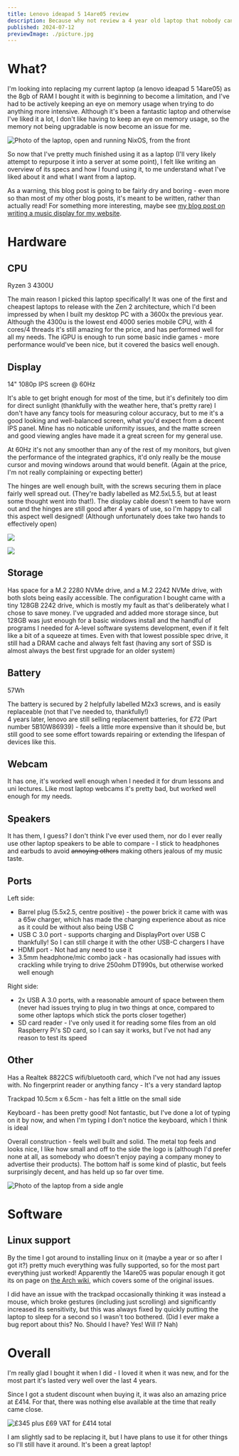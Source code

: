 ```yaml
---
title: Lenovo ideapad 5 14are05 review
description: Because why not review a 4 year old laptop that nobody can buy anymore?
published: 2024-07-12
previewImage: ./picture.jpg
---
```


# What?

I'm looking into replacing my current laptop (a lenovo ideapad 5 14are05) as the 8gb of RAM I bought it with is beginning to become a limitation, and I've had to be actively keeping an eye on memory usage when trying to do anything more intensive. Although it's been a fantastic laptop and otherwise I've liked it a lot, I don't like having to keep an eye on memory usage, so the memory not being upgradable is now become an issue for me.

![Photo of the laptop, open and running NixOS, from the front](./picture.jpg)

So now that I've pretty much finished using it as a laptop (I'll very likely attempt to repurpose it into a server at some point), I felt like writing an overview of its specs and how I found using it, to me understand what I've liked about it and what I want from a laptop.

As a warning, this blog post is going to be fairly dry and boring - even more so than most of my other blog posts, it's meant to be written, rather than actually read! For something more interesting, maybe see [my blog post on writing a music display for my website](../small-projects-for-fun/).

# Hardware

## CPU

Ryzen 3 4300U

The main reason I picked this laptop specifically! It was one of the first and cheapest laptops to release with the Zen 2 architecture, which I'd been impressed by when I built my desktop PC with a 3600x the previous year. Although the 4300u is the lowest end 4000 series mobile CPU, with 4 cores/4 threads it's still amazing for the price, and has performed well for all my needs. The iGPU is enough to run some basic indie games - more performance would've been nice, but it covered the basics well enough.

## Display

14" 1080p IPS screen @ 60Hz

It's able to get bright enough for most of the time, but it's definitely too dim for direct sunlight (thankfully with the weather here, that's pretty rare)
I don't have any fancy tools for measuring colour accuracy, but to me it's a good looking and well-balanced screen, what you'd expect from a decent IPS panel.
Mine has no noticable uniformity issues, and the matte screen and good viewing angles have made it a great screen for my general use.

At 60Hz it's not any smoother than any of the rest of my monitors, but given the performance of the integrated graphics, it'd only really be the mouse cursor and moving windows around that would benefit. (Again at the price, I'm not really complaining or expecting better)

The hinges are well enough built, with the screws securing them in place fairly well spread out. (They're badly labelled as M2.5xL5.5, but at least some thought went into that!). The display cable doesn't seem to have worn out and the hinges are still good after 4 years of use, so I'm happy to call this aspect well designed! (Although unfortunately does take two hands to effectively open)

![](./left-hinge.jpg)

![](./right-hinge.jpg)

## Storage

Has space for a M.2 2280 NVMe drive, and a M.2 2242 NVMe drive, with both slots being easily accessible. The configuration I bought came with a tiny 128GB 2242 drive, which is mostly my fault as that's deliberately what I chose to save money. I've upgraded and added more storage since, but 128GB was just enough for a basic windows install and the handful of programs I needed for A-level software systems development, even if it felt like a bit of a squeeze at times. Even with that lowest possible spec drive, it still had a DRAM cache and always felt fast (having any sort of SSD is almost always the best first upgrade for an older system)

## Battery

57Wh

The battery is secured by 2 helpfully labelled M2x3 screws, and is easily replaceable (not that I've needed to, thankfully!)  
4 years later, lenovo are still selling replacement batteries, for £72 (Part number 5B10W86939) - feels a little more expensive than it should be, but still good to see some effort towards repairing or extending the lifespan of devices like this.

## Webcam

It has one, it's worked well enough when I needed it for drum lessons and uni lectures. Like most laptop webcams it's pretty bad, but worked well enough for my needs.

## Speakers

It has them, I guess? I don't think I've ever used them, nor do I ever really use other laptop speakers to be able to compare - I stick to headphones and earbuds to avoid ~~annoying others~~ making others jealous of my music taste.

## Ports

Left side:

- Barrel plug (5.5x2.5, centre positive) - the power brick it came with was a 65w charger, which has made the charging experience about as nice as it could be without also being USB C
- USB C 3.0 port - supports charging and DisplayPort over USB C thankfully! So I can still charge it with the other USB-C chargers I have
- HDMI port - Not had any need to use it
- 3.5mm headphone/mic combo jack - has ocasionally had issues with crackling while trying to drive 250ohm DT990s, but otherwise worked well enough

Right side:

- 2x USB A 3.0 ports, with a reasonable amount of space between them (never had issues trying to plug in two things at once, compared to some other laptops which stick the ports closer together)
- SD card reader - I've only used it for reading some files from an old Raspberry Pi's SD card, so I can say it works, but I've not had any reason to test its speed

## Other

Has a Realtek 8822CS wifi/bluetooth card, which I've not had any issues with. No fingerprint reader or anything fancy - It's a very standard laptop

Trackpad 10.5cm x 6.5cm - has felt a little on the small side

Keyboard - has been pretty good! Not fantastic, but I've done a lot of typing on it by now, and when I'm typing I don't notice the keyboard, which I think is ideal

Overall construction - feels well built and solid. The metal top feels and looks nice, I like how small and off to the side the logo is (although I'd prefer none at all, as somebody who doesn't enjoy paying a company money to advertise their products). The bottom half is some kind of plastic, but feels surprisingly decent, and has held up so far over time.

![Photo of the laptop from a side angle](./picture2.jpg)

# Software

## Linux support

By the time I got around to installing linux on it (maybe a year or so after I got it?) pretty much everything was fully supported, so for the most part everything just worked! Apparently the 14are05 was popular enough it got its on page on [the Arch wiki](https://wiki.archlinux.org/title/Lenovo_IdeaPad_5_14are05), which covers some of the original issues.

I did have an issue with the trackpad occasionally thinking it was instead a mouse, which broke gestures (including just scrolling) and significantly increased its sensitivity, but this was always fixed by quickly putting the laptop to sleep for a second so I wasn't too bothered. (Did I ever make a bug report about this? No. Should I have? Yes! Will I? Nah)

# Overall

I'm really glad I bought it when I did - I loved it when it was new, and for the most part it's lasted very well over the last 4 years.

Since I got a student discount when buying it, it was also an amazing price at £414. For that, there was nothing else available at the time that really came close.

![£345 plus £69 VAT for £414 total](./price.png)

I am slightly sad to be replacing it, but I have plans to use it for other things so I'll still have it around. It's been a great laptop!
